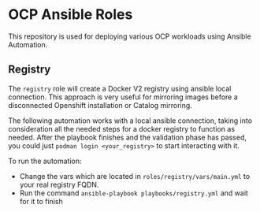 # OCP Ansible Roles 

This repository is used for deploying various OCP workloads using Ansible Automation.

## Registry 

The `registry` role will create a Docker V2 registry using ansible local connection. This approach is very useful for mirroring images before a disconnected Openshift installation or Catalog mirroring.

The following automation works with a local ansible connection, taking into consideration all the needed steps for a docker registry to function as needed. After the playbook finishes and the validation phase has passed, you could just `podman login <your_registry>` to start interacting with it.

To run the automation:

* Change the vars which are located in `roles/registry/vars/main.yml` to your real registry FQDN.
* Run the command `ansible-playbook playbooks/registry.yml` and wait for it to finish
